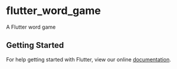 # flutter_word_game

A Flutter word game

## Getting Started

For help getting started with Flutter, view our online
[documentation](https://flutter.io/).
